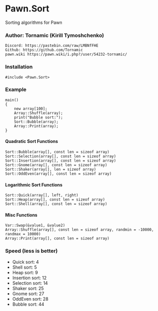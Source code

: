 # Pawn.Sort
Sorting algorithms for Pawn 

### Author: Tornamic (Kirill Tymoshchenko)
    Discord: https://pastebin.com/raw/LMBNfFHE
    Github: https://github.com/Tornamic
    pawn.wiki https://pawn.wiki/i.php?/user/54232-tornamic/
### Installation
```pawn
#include <Pawn.Sort>
```
### Example
```pawn
main()
{
    new array[100];
    Array::Shuffle(array);
    print("Bubble sort:");
    Sort::Bubble(array);
    Array::Print(array);
}
```
#### Quadratic Sort Functions 
```pawn
Sort::Bubble(array[], const len = sizeof array)
Sort::Selection(array[], const len = sizeof array) 
Sort::Insertion(array[], const len = sizeof array)
Sort::Gnome(array[], const len = sizeof array)
Sort::Shaker(array[], len = sizeof array)
Sort::OddEven(array[], const len = sizeof array)
```
#### Logarithmic Sort Functions
```pawn
Sort::Quick(array[], left, right) 
Sort::Heap(array[], const len = sizeof array) 
Sort::Shell(array[], const len = sizeof array) 
```
#### Misc Functions
```pawn
Var::Swap(&value1, &value2)
Array::Shuffle(array[], const len = sizeof array, randmin = -10000, randmax = 10000)
Array::Print(array[], const len = sizeof array)
```
### Speed (less is better)
<ul>
 <li>Quick sort: 4</li>
 <li>Shell sort: 5</li>
 <li>Heap sort: 9</li>
 <li>Insertion sort: 12</li>
 <li>Selection sort: 14</li>
 <li>Shaker sort: 25</li>
 <li>Gnome sort: 27 </li>
 <li>OddEven sort: 28</li>
 <li>Bubble sort: 44</li>
</ul>
